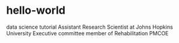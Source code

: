 # hello-world
data science tutorial
Assistant Research Scientist at Johns Hopkins University
Executive committee member of Rehabilitation PMCOE
